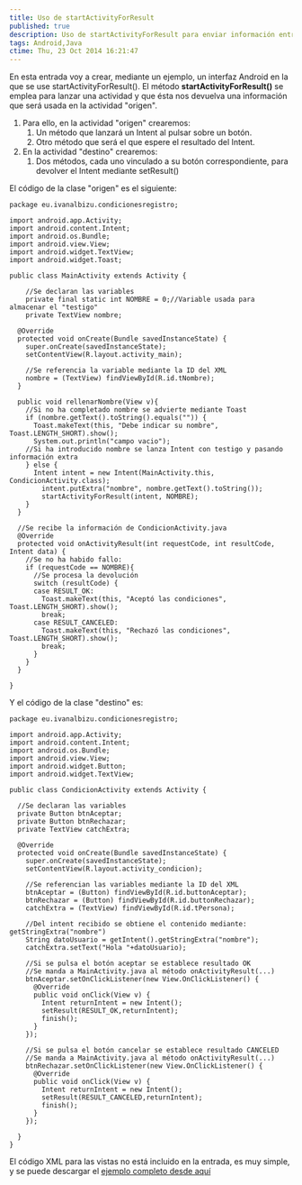```yaml
---
title: Uso de startActivityForResult
published: true
description: Uso de startActivityForResult para enviar información entre Activities en Android
tags: Android,Java
ctime: Thu, 23 Oct 2014 16:21:47
---
```


En esta entrada voy a crear, mediante un ejemplo, un interfaz Android en la que se use startActivityForResult(). El método **startActivityForResult()** se emplea para lanzar una actividad y que ésta nos devuelva una información que será usada en la actividad "origen".

1.  Para ello, en la actividad "origen" crearemos:
    1.  Un método que lanzará un Intent al pulsar sobre un botón.
    2.  Otro método que será el que espere el resultado del Intent.
2.  En la actividad "destino" crearemos:
    1.  Dos métodos, cada uno vinculado a su botón correspondiente, para devolver el Intent mediante setResult()

El código de la clase "origen" es el siguiente:

```
package eu.ivanalbizu.condicionesregistro;

import android.app.Activity;
import android.content.Intent;
import android.os.Bundle;
import android.view.View;
import android.widget.TextView;
import android.widget.Toast;

public class MainActivity extends Activity {

	//Se declaran las variables
	private final static int NOMBRE = 0;//Variable usada para almacenar el "testigo"
	private TextView nombre;
	
  @Override
  protected void onCreate(Bundle savedInstanceState) {
    super.onCreate(savedInstanceState);
    setContentView(R.layout.activity_main);
    
    //Se referencia la variable mediante la ID del XML
    nombre = (TextView) findViewById(R.id.tNombre);
  }
    
  public void rellenarNombre(View v){
    //Si no ha completado nombre se advierte mediante Toast
    if (nombre.getText().toString().equals("")) {
      Toast.makeText(this, "Debe indicar su nombre", Toast.LENGTH_SHORT).show();
      System.out.println("campo vacio");
    //Si ha introducido nombre se lanza Intent con testigo y pasando información extra
    } else {
      Intent intent = new Intent(MainActivity.this, CondicionActivity.class);
        intent.putExtra("nombre", nombre.getText().toString());
        startActivityForResult(intent, NOMBRE);	
    }
  }
    
  //Se recibe la información de CondicionActivity.java
  @Override
  protected void onActivityResult(int requestCode, int resultCode, Intent data) {
    //Se no ha habido fallo:
    if (requestCode == NOMBRE){
      //Se procesa la devolución
      switch (resultCode) {
      case RESULT_OK:
        Toast.makeText(this, "Aceptó las condiciones", Toast.LENGTH_SHORT).show();
        break;
      case RESULT_CANCELED:
        Toast.makeText(this, "Rechazó las condiciones", Toast.LENGTH_SHORT).show();
        break;
      }
    }
  }
    
}
```

Y el código de la clase "destino" es:

```
package eu.ivanalbizu.condicionesregistro;

import android.app.Activity;
import android.content.Intent;
import android.os.Bundle;
import android.view.View;
import android.widget.Button;
import android.widget.TextView;

public class CondicionActivity extends Activity {

  //Se declaran las variables
  private Button btnAceptar;
  private Button btnRechazar;
  private TextView catchExtra;
  
  @Override
  protected void onCreate(Bundle savedInstanceState) {
    super.onCreate(savedInstanceState);
    setContentView(R.layout.activity_condicion);
    
    //Se referencian las variables mediante la ID del XML
    btnAceptar = (Button) findViewById(R.id.buttonAceptar);
    btnRechazar = (Button) findViewById(R.id.buttonRechazar);
    catchExtra = (TextView) findViewById(R.id.tPersona);

    //Del intent recibido se obtiene el contenido mediante: getStringExtra("nombre")
    String datoUsuario = getIntent().getStringExtra("nombre");
    catchExtra.setText("Hola "+datoUsuario);
    
    //Si se pulsa el botón aceptar se establece resultado OK
    //Se manda a MainActivity.java al método onActivityResult(...)
    btnAceptar.setOnClickListener(new View.OnClickListener() {
      @Override
      public void onClick(View v) {
        Intent returnIntent = new Intent();
        setResult(RESULT_OK,returnIntent);
        finish();
      }
    });
    
    //Si se pulsa el botón cancelar se establece resultado CANCELED
    //Se manda a MainActivity.java al método onActivityResult(...)
    btnRechazar.setOnClickListener(new View.OnClickListener() {
      @Override
      public void onClick(View v) {
        Intent returnIntent = new Intent();
        setResult(RESULT_CANCELED,returnIntent);
        finish();
      }
    });
    
  }
}
```

El código XML para las vistas no está incluido en la entrada, es muy simple, y se puede descargar el [ejemplo completo desde aquí](https://db.tt/z9PuhFkh "Ejemplo startActivityForResult")
